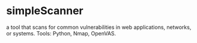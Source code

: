 # simpleScanner
 a tool that scans for common vulnerabilities in web applications, networks, or systems. Tools: Python, Nmap, OpenVAS.
